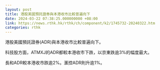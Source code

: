 ```yaml
---
layout: post
title: 港股美國預託證券與本港收市比較普遍向下
date: 2024-03-22 07:38:25.000000000 +08:00
link: https://news.rthk.hk/rthk/ch/component/k2/1745732-20240322.htm
categories: rthk
---
```


港股美國預託證券(ADR)與本港收市比較普遍向下。

科技股方面，ATMXJ的ADR都較本港收市下跌，以京東跌逾3%的幅度最大。

長和ADR較本港收市跌逾2%。滙控ADR則升逾1%。
